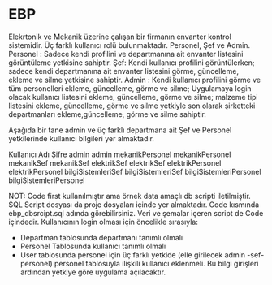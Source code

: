 # EBP

Elekrtonik ve Mekanik üzerine çalışan bir firmanın envanter kontrol sistemidir. Üç farklı kullanıcı rolü bulunmaktadır. Personel, Şef ve Admin. 
Personel : Sadece kendi profilini ve departmanına ait envanter listesini görüntüleme yetkisine sahiptir.
Şef: Kendi kullanıcı profilini görüntülerken; sadece kendi departmanına ait envanter listesini görme, güncelleme, ekleme ve silme yetkisine sahiptir.
Admin : Kendi kullanıcı profilini görme ve tüm personelleri ekleme, güncelleme, görme ve silme; Uygulamaya login olacak kullanıcı listesini ekleme, güncelleme, görme ve silme; malzeme tipi listesini ekleme, güncelleme, görme ve silme yetkiyle son olarak şirketteki departmanları ekleme,güncelleme, görme ve silme sahiptir.

Aşağıda bir tane admin ve üç farklı departmana ait Şef ve Personel yetkilerinde kullanıcı bilgileri yer almaktadır.

Kullanıcı Adı               Şifre
admin                       admin
mekanikPersonel             mekanikPersonel
mekanikSef                  mekanikSef
elektrikSef                 elektrikSef
elektrikPersonel            elektrikPersonel
bilgiSistemleriSef           bilgiSistemleriSef
bilgiSistemleriPersonel      bilgiSistemleriPersonel

NOT: Code first kullanılmıştır ama örnek data amaçlı db scripti iletilmiştir. SQL Script dosyası da proje dosyaları içinde yer almaktadır. Code kısmında ebp_dbsrcipt.sql adında görebilirsiniz. Veri ve şemalar içeren script de Code içindedir.
Kullanıcının login olması için öncelikle sırasıyla:
* Departman tablosunda departmanı tanımlı olmalı
* Personel Tablosunda kullanıcı tanımlı olmalı
* User tablosunda personel için üç farklı yetkide (elle girilecek admin -sef-personel) personel tablosuyla ilişkili kullanıcı eklenmeli.
Bu bilgi girişleri ardından yetkiye göre uygulama açılacaktır.


